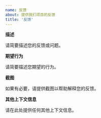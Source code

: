 ```yaml
---
name: 反馈
about: 提供我们项目的反馈
title: '反馈'
---
```


**描述**

请简要描述您的反馈或问题。

**期望行为**

请简要描述您期望的行为。

**截图**

如果有必要，请提供截图以帮助解释您的反馈。

**其他上下文信息**

请在此处提供任何其他上下文信息。
